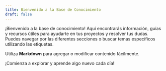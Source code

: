 ```yaml
---
title: Bienvenido a la Base de Conocimiento
draft: false
---
```


¡Bienvenido a la base de conocimiento! Aquí encontrarás información, guías y recursos útiles para ayudarte en tus proyectos y resolver tus dudas. Puedes navegar por las diferentes secciones o buscar temas específicos utilizando las etiquetas.

Utiliza **Markdown** para agregar o modificar contenido fácilmente.

¡Comienza a explorar y aprende algo nuevo cada día!